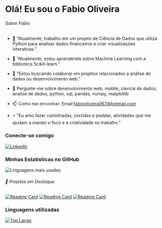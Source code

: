# Olá! Eu sou o Fabio Oliveira

###### Sobre Fabio
- 🔭 "Atualmente, trabalho em um projeto de Ciência de Dados que utiliza Python para analisar dados financeiros e criar visualizações interativas.".
  
- 🌱 "Atualmente, estou aprendendo sobre Machine Learning com a biblioteca Scikit-learn."
- 👯 "Estou buscando colaborar em projetos relacionados a análise de dados ou desenvolvimento web."
- 💬 Pergunte-me sobre desenvolvimento web, mobile, ciencia de dados, analise de dados, python, sql, pandas, numpy, matplotlib
- 📫 Como me encontrar: Email:fabiooliveira067@hotmail.com
- ⚡ "Eu amo fazer caminhadas, corridas e pedalar, atividades que me ajudam a manter o foco e a criatividade no trabalho."

### Conecte-se comigo
[![LinkedIn](https://img.shields.io/badge/-LinkedIn-blue?style=flat&logo=Linkedin&logoColor=white)](https://www.linkedin.com/in/fabio-oliveira-araujo-cientista//)

### Minhas Estatísticas no GitHub
![Linguagens mais usadas](https://github-readme-stats.vercel.app/api/top-langs/?username=fabiooliveira95&layout=compact&theme=radical)

###### 🚀 Projetos em Destaque
[![Readme Card](https://github-readme-stats.vercel.app/api/pin/?username=fabiooliveira95&repo=Arvore-Decisao-Ebac&theme=dark)](https://github.com/fabiooliveira95/Arvore-Decisao-Ebac)
[![Readme Card](https://github-readme-stats.vercel.app/api/pin/?username=fabiooliveira95&repo=metodologia-CRISP&theme=dark)](https://github.com/fabiooliveira95/metodologia-CRISP)
[![Readme Card](https://github-readme-stats.vercel.app/api/pin/?username=fabiooliveira95&repo=Previsao-de-renda&theme=dark)](https://github.com/fabiooliveira95/Previsao-de-renda)


### Linguagens utilizadas
[![Top Langs](https://github-readme-stats.vercel.app/api/top-langs/?fabiooliveira95&layout=compact&theme=tokyonight)](https://github.com/fabiooliveira95/github-readme-stats)

